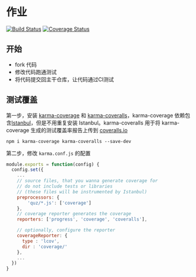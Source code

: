 # 作业

[![Build Status](https://travis-ci.org/Wortheme/homework1.svg?branch=master)](https://travis-ci.org/Wortheme/homework1)
[![Coverage Status](https://coveralls.io/repos/github/Wortheme/homework1/badge.svg)](https://coveralls.io/github/Wortheme/homework1)

## 开始

* fork 代码
* 修改代码跑通测试
* 将代码提交回主干仓库，让代码通过CI测试

## 测试覆盖

第一步，安装 [karma-coverage](https://github.com/karma-runner/karma-coverage) 和 [karma-coveralls](https://github.com/caitp/karma-coveralls)，karma-coverage 依赖包含[Istanbul](https://github.com/gotwarlost/istanbul)，但是不用重复安装 Istanbul。karma-coveralls 用于将 karma-coverage 生成的测试覆盖率报告上传到 [coveralls.io](https://coveralls.io/)

```
npm i karma-coverage karma-coveralls --save-dev
```

第二步，修改 `karma.conf.js` 的配置

```js
module.exports = function(config) {
  config.set({
    ...
    // source files, that you wanna generate coverage for
    // do not include tests or libraries
    // (these files will be instrumented by Istanbul)
    preprocessors: {
        'quz/*.js': ['coverage']
    },
    // coverage reporter generates the coverage
    reporters: ['progress', 'coverage', 'coveralls'],

    // optionally, configure the reporter
    coverageReporter: {
      type : 'lcov',
      dir : 'coverage/'
    },
    ...
  })
}
```